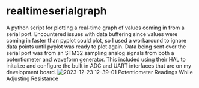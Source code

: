 # realtimeserialgraph
A python script for plotting a real-time graph of values coming in from a serial port. Encountered issues with data buffering since values were coming in faster than pyplot could plot, so I used a workaround to ignore data points until pyplot was ready to plot again. Data being sent over the serial port was from an STM32 sampling analog signals from both a potentiometer and waveform generator. This included using their HAL to initalize and configure the built in ADC and UART interfaces that are on my development board.
![2023-12-23 12-39-01](https://github.com/athakkar1/realtimeserialgraph/assets/96598825/abebe75c-c8d0-4478-b0bc-8a7e9cdd6edd)
Potentiometer Readings While Adjusting Resistance
